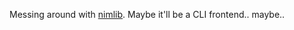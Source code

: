 Messing around with [nimlib](https://github.com/Tanja-4732/nimlib). Maybe it'll be a CLI frontend.. maybe..
